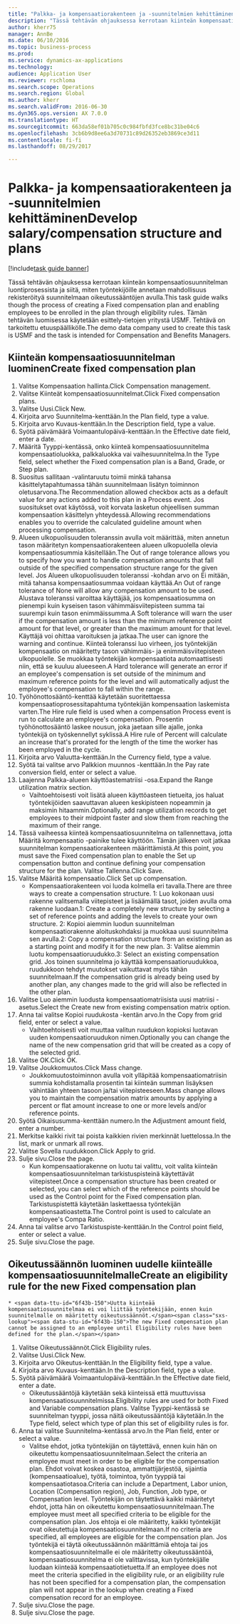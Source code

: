 ```yaml
--- 
title: "Palkka- ja kompensaatiorakenteen ja -suunnitelmien kehittäminen"
description: "Tässä tehtävän ohjauksessa kerrotaan kiinteän kompensaatiosuunnitelman luontiprosessista ja siitä, miten työntekijöille annetaan mahdollisuus rekisteröityä suunnitelmaan oikeutussääntöjen avulla."
author: kherr75
manager: AnnBe
ms.date: 06/10/2016
ms.topic: business-process
ms.prod: 
ms.service: dynamics-ax-applications
ms.technology: 
audience: Application User
ms.reviewer: rschloma
ms.search.scope: Operations
ms.search.region: Global
ms.author: kherr
ms.search.validFrom: 2016-06-30
ms.dyn365.ops.version: AX 7.0.0
ms.translationtype: HT
ms.sourcegitcommit: 663da58ef01b705c0c984fbfd3fce8bc31be04c6
ms.openlocfilehash: 3cb6b9d8ee6a3d70731c89d26352eb3869ce3d11
ms.contentlocale: fi-fi
ms.lasthandoff: 08/29/2017

---
```

# <a name="develop-salarycompensation-structure-and-plans"></a><span data-ttu-id="6f43b-103">Palkka- ja kompensaatiorakenteen ja -suunnitelmien kehittäminen</span><span class="sxs-lookup"><span data-stu-id="6f43b-103">Develop salary/compensation structure and plans</span></span>

[!include[task guide banner](../../includes/task-guide-banner.md)]

<span data-ttu-id="6f43b-104">Tässä tehtävän ohjauksessa kerrotaan kiinteän kompensaatiosuunnitelman luontiprosessista ja siitä, miten työntekijöille annetaan mahdollisuus rekisteröityä suunnitelmaan oikeutussääntöjen avulla.</span><span class="sxs-lookup"><span data-stu-id="6f43b-104">This task guide walks though the process of creating a Fixed compensation plan and enabling employees to be enrolled in the plan through eligibility rules.</span></span> <span data-ttu-id="6f43b-105">Tämän tehtävän luomisessa käytetään esittely-tietojen yritystä USMF. Tehtävä on tarkoitettu etuuspäällikölle.</span><span class="sxs-lookup"><span data-stu-id="6f43b-105">The demo data company used to create this task is USMF and the task is intended for Compensation and Benefits Managers.</span></span>


## <a name="create-fixed-compensation-plan"></a><span data-ttu-id="6f43b-106">Kiinteän kompensaatiosuunnitelman luominen</span><span class="sxs-lookup"><span data-stu-id="6f43b-106">Create fixed compensation plan</span></span>
1. <span data-ttu-id="6f43b-107">Valitse Kompensaation hallinta.</span><span class="sxs-lookup"><span data-stu-id="6f43b-107">Click Compensation management.</span></span>
2. <span data-ttu-id="6f43b-108">Valitse Kiinteät kompensaatiosuunnitelmat.</span><span class="sxs-lookup"><span data-stu-id="6f43b-108">Click Fixed compensation plans.</span></span>
3. <span data-ttu-id="6f43b-109">Valitse Uusi.</span><span class="sxs-lookup"><span data-stu-id="6f43b-109">Click New.</span></span>
4. <span data-ttu-id="6f43b-110">Kirjoita arvo Suunnitelma-kenttään.</span><span class="sxs-lookup"><span data-stu-id="6f43b-110">In the Plan field, type a value.</span></span>
5. <span data-ttu-id="6f43b-111">Kirjoita arvo Kuvaus-kenttään.</span><span class="sxs-lookup"><span data-stu-id="6f43b-111">In the Description field, type a value.</span></span>
6. <span data-ttu-id="6f43b-112">Syötä päivämäärä Voimaantulopäivä-kenttään.</span><span class="sxs-lookup"><span data-stu-id="6f43b-112">In the Effective date field, enter a date.</span></span>
7. <span data-ttu-id="6f43b-113">Määritä Tyyppi-kentässä, onko kiinteä kompensaatiosuunnitelma kompensaatioluokka, palkkaluokka vai vaihesuunnitelma.</span><span class="sxs-lookup"><span data-stu-id="6f43b-113">In the Type field, select whether the Fixed compensation plan is a Band, Grade, or Step plan.</span></span>
8. <span data-ttu-id="6f43b-114">Suositus sallitaan -valintaruutu toimii minkä tahansa käsittelytapahtumassa tähän suunnitelmaan lisätyn toiminnon oletusarvona.</span><span class="sxs-lookup"><span data-stu-id="6f43b-114">The Recommendation allowed checkbox acts as a default value for any actions added to this plan in a Process event.</span></span>  <span data-ttu-id="6f43b-115">Jos suositukset ovat käytössä, voit korvata lasketun ohjeellisen summan kompensaation käsittelyn yhteydessä.</span><span class="sxs-lookup"><span data-stu-id="6f43b-115">Allowing recommendations enables you to override the calculated guideline amount when processing compensation.</span></span>
9. <span data-ttu-id="6f43b-116">Alueen ulkopuolisuuden toleranssin avulla voit määrittää, miten annetun tason määritetyn kompensaatiorakenteen alueen ulkopuolella olevia kompensaatiosummia käsitellään.</span><span class="sxs-lookup"><span data-stu-id="6f43b-116">The Out of range tolerance allows you to specify how you want to handle compensation amounts that fall outside of the specified compensation structure range for the given level.</span></span>  <span data-ttu-id="6f43b-117">Jos Alueen ulkopuolisuuden toleranssi -kohdan arvo on Ei mitään, mitä tahansa kompensaatiosummaa voidaan käyttää.</span><span class="sxs-lookup"><span data-stu-id="6f43b-117">An Out of range tolerance of None will allow any compensation amount to be used.</span></span>  <span data-ttu-id="6f43b-118">Alustava toleranssi varoittaa käyttäjää, jos kompensaatiosumma on pienempi kuin kyseisen tason vähimmäisviitepisteen summa tai suurempi kuin tason enimmäissumma.</span><span class="sxs-lookup"><span data-stu-id="6f43b-118">A Soft tolerance will warn the user if the compensation amount is less than the minimum reference point amount for that level, or greater than the maximum amount for that level.</span></span> <span data-ttu-id="6f43b-119">Käyttäjä voi ohittaa varoituksen ja jatkaa.</span><span class="sxs-lookup"><span data-stu-id="6f43b-119">The user can ignore the warning and continue.</span></span>  <span data-ttu-id="6f43b-120">Kiinteä toleranssi luo virheen, jos työntekijän kompensaatio on määritetty tason vähimmäis- ja enimmäisviitepisteen ulkopuolelle. Se muokkaa työntekijän kompensaatiota automaattisesti niin, että se kuuluu alueeseen.</span><span class="sxs-lookup"><span data-stu-id="6f43b-120">A Hard tolerance will generate an error if an employee's compensation is set outside of the minimum and maximum reference points for the level and will automatically adjust the employee's compensation to fall within the range.</span></span>
10. <span data-ttu-id="6f43b-121">Työhönottosääntö-kenttää käytetään suoritettaessa kompensaatioprosessitapahtuma työntekijän kompensaation laskemista varten.</span><span class="sxs-lookup"><span data-stu-id="6f43b-121">The Hire rule field is used when a compensation Process event is run to calculate an employee's compensation.</span></span>  <span data-ttu-id="6f43b-122">Prosentin työhönottosääntö laskee nousun, joka jaetaan sille ajalle, jonka työntekijä on työskennellyt syklissä.</span><span class="sxs-lookup"><span data-stu-id="6f43b-122">A Hire rule of Percent will calculate an increase that's prorated for the length of the time the worker has been employed in the cycle.</span></span>
11. <span data-ttu-id="6f43b-123">Kirjoita arvo Valuutta-kenttään.</span><span class="sxs-lookup"><span data-stu-id="6f43b-123">In the Currency field, type a value.</span></span>
12. <span data-ttu-id="6f43b-124">Syötä tai valitse arvo Palkkion muunnos -kenttään.</span><span class="sxs-lookup"><span data-stu-id="6f43b-124">In the Pay rate conversion field, enter or select a value.</span></span>
13. <span data-ttu-id="6f43b-125">Laajenna Palkka-alueen käyttöastematriisi -osa.</span><span class="sxs-lookup"><span data-stu-id="6f43b-125">Expand the Range utilization matrix section.</span></span>
    * <span data-ttu-id="6f43b-126">Vaihtoehtoisesti voit lisätä alueen käyttöasteen tietueita, jos haluat työntekijöiden saavuttavan alueen keskipisteen nopeammin ja maksimin hitaammin.</span><span class="sxs-lookup"><span data-stu-id="6f43b-126">Optionally, add range utilization records to get employees to their midpoint faster and slow them from reaching the maximum of their range.</span></span>  
14. <span data-ttu-id="6f43b-127">Tässä vaiheessa kiinteä kompensaatiosuunnitelma on tallennettava, jotta Määritä kompensaatio -painike tulee käyttöön. Tämän jälkeen voit jatkaa suunnitelman kompensaatiorakenteen määrittämistä.</span><span class="sxs-lookup"><span data-stu-id="6f43b-127">At this point, you must save the Fixed compensation plan to enable the Set up compensation button and continue defining your compensation structure for the plan.</span></span>  <span data-ttu-id="6f43b-128">Valitse Tallenna.</span><span class="sxs-lookup"><span data-stu-id="6f43b-128">Click Save.</span></span>
15. <span data-ttu-id="6f43b-129">Valitse Määritä kompensaatio.</span><span class="sxs-lookup"><span data-stu-id="6f43b-129">Click Set up compensation.</span></span>
    * <span data-ttu-id="6f43b-130">Kompensaatiorakenteen voi luoda kolmella eri tavalla.</span><span class="sxs-lookup"><span data-stu-id="6f43b-130">There are three ways to create a compensation structure.</span></span> <span data-ttu-id="6f43b-131">1: Luo kokonaan uusi rakenne valitsemalla viitepisteet ja lisäämällä tasot, joiden avulla oma rakenne luodaan.</span><span class="sxs-lookup"><span data-stu-id="6f43b-131">1: Create a completely new structure by selecting a set of reference points and adding the levels to create your own structure.</span></span> <span data-ttu-id="6f43b-132">2: Kopioi aiemmin luodun suunnitelman kompensaatiorakenne aloituskohdaksi ja muokkaa uusi suunnitelma sen avulla.</span><span class="sxs-lookup"><span data-stu-id="6f43b-132">2: Copy a compensation structure from an existing plan as a starting point and modify it for the new plan.</span></span> <span data-ttu-id="6f43b-133">3: Valitse aiemmin luotu kompensaatioruudukko.</span><span class="sxs-lookup"><span data-stu-id="6f43b-133">3: Select an existing compensation grid.</span></span> <span data-ttu-id="6f43b-134">Jos toinen suunnitelma jo käyttää kompensaatioruudukkoa, ruudukkoon tehdyt muutokset vaikuttavat myös tähän suunnitelmaan.</span><span class="sxs-lookup"><span data-stu-id="6f43b-134">If the compensation grid is already being used by another plan, any changes made to the grid will also be reflected in the other plan.</span></span>  
16. <span data-ttu-id="6f43b-135">Valitse Luo aiemmin luodusta kompensaatiomatriisista uusi matriisi -asetus.</span><span class="sxs-lookup"><span data-stu-id="6f43b-135">Select the Create new from existing compensation matrix option.</span></span>
17. <span data-ttu-id="6f43b-136">Anna tai valitse Kopioi ruudukosta -kentän arvo.</span><span class="sxs-lookup"><span data-stu-id="6f43b-136">In the Copy from grid field, enter or select a value.</span></span>
    * <span data-ttu-id="6f43b-137">Vaihtoehtoisesti voit muuttaa valitun ruudukon kopioksi luotavan uuden kompensaatioruudukon nimen.</span><span class="sxs-lookup"><span data-stu-id="6f43b-137">Optionally you can change the name of the new compensation grid that will be created as a copy of the selected grid.</span></span>  
18. <span data-ttu-id="6f43b-138">Valitse OK.</span><span class="sxs-lookup"><span data-stu-id="6f43b-138">Click OK.</span></span>
19. <span data-ttu-id="6f43b-139">Valitse Joukkomuutos.</span><span class="sxs-lookup"><span data-stu-id="6f43b-139">Click Mass change.</span></span>
    * <span data-ttu-id="6f43b-140">Joukkomuutostoiminnon avulla voit ylläpitää kompensaatiomatriisin summia kohdistamalla prosentin tai kiinteän summan lisäyksen vähintään yhteen tasoon ja/tai viitepisteeseen.</span><span class="sxs-lookup"><span data-stu-id="6f43b-140">Mass change allows you to maintain the compensation matrix amounts by applying a percent or flat amount increase to one or more levels and/or reference points.</span></span>  
20. <span data-ttu-id="6f43b-141">Syötä Oikaisusumma-kenttään numero.</span><span class="sxs-lookup"><span data-stu-id="6f43b-141">In the Adjustment amount field, enter a number.</span></span>
21. <span data-ttu-id="6f43b-142">Merkitse kaikki rivit tai poista kaikkien rivien merkinnät luettelossa.</span><span class="sxs-lookup"><span data-stu-id="6f43b-142">In the list, mark or unmark all rows.</span></span>
22. <span data-ttu-id="6f43b-143">Valitse Sovella ruudukkoon.</span><span class="sxs-lookup"><span data-stu-id="6f43b-143">Click Apply to grid.</span></span>
23. <span data-ttu-id="6f43b-144">Sulje sivu.</span><span class="sxs-lookup"><span data-stu-id="6f43b-144">Close the page.</span></span>
    * <span data-ttu-id="6f43b-145">Kun kompensaatiorakenne on luotu tai valittu, voit valita kiinteän kompensaatiosuunnitelman tarkistuspisteinä käytettävät viitepisteet.</span><span class="sxs-lookup"><span data-stu-id="6f43b-145">Once a compensation structure has been created or selected, you can select which of the reference points should be used as the Control point for the Fixed compensation plan.</span></span>  <span data-ttu-id="6f43b-146">Tarkistuspistettä käytetään laskettaessa työntekijän kompensaatioastetta.</span><span class="sxs-lookup"><span data-stu-id="6f43b-146">The Control point is used to calculate an employee's Compa Ratio.</span></span>  
24. <span data-ttu-id="6f43b-147">Anna tai valitse arvo Tarkistuspiste-kenttään.</span><span class="sxs-lookup"><span data-stu-id="6f43b-147">In the Control point field, enter or select a value.</span></span>
25. <span data-ttu-id="6f43b-148">Sulje sivu.</span><span class="sxs-lookup"><span data-stu-id="6f43b-148">Close the page.</span></span>

## <a name="create-an-eligibility-rule-for-the-new-fixed-compensation-plan"></a><span data-ttu-id="6f43b-149">Oikeutussäännön luominen uudelle kiinteälle kompensaatiosuunnitelmalle</span><span class="sxs-lookup"><span data-stu-id="6f43b-149">Create an eligibility rule for the new Fixed compensation plan</span></span>
    * <span data-ttu-id="6f43b-150">Uutta kiinteää kompensaatiosuunnitelmaa ei voi liittää työntekijään, ennen kuin suunnitelmalle on määritetty oikeutussäännöt.</span><span class="sxs-lookup"><span data-stu-id="6f43b-150">The new Fixed compensation plan cannot be assigned to an employee until Eligibility rules have been defined for the plan.</span></span>  
1. <span data-ttu-id="6f43b-151">Valitse Oikeutussäännöt.</span><span class="sxs-lookup"><span data-stu-id="6f43b-151">Click Eligibility rules.</span></span>
2. <span data-ttu-id="6f43b-152">Valitse Uusi.</span><span class="sxs-lookup"><span data-stu-id="6f43b-152">Click New.</span></span>
3. <span data-ttu-id="6f43b-153">Kirjoita arvo Oikeutus-kenttään.</span><span class="sxs-lookup"><span data-stu-id="6f43b-153">In the Eligibility field, type a value.</span></span>
4. <span data-ttu-id="6f43b-154">Kirjoita arvo Kuvaus-kenttään.</span><span class="sxs-lookup"><span data-stu-id="6f43b-154">In the Description field, type a value.</span></span>
5. <span data-ttu-id="6f43b-155">Syötä päivämäärä Voimaantulopäivä-kenttään.</span><span class="sxs-lookup"><span data-stu-id="6f43b-155">In the Effective date field, enter a date.</span></span>
    * <span data-ttu-id="6f43b-156">Oikeutussääntöjä käytetään sekä kiinteissä että muuttuvissa kompensaatiosuunnitelmissa.</span><span class="sxs-lookup"><span data-stu-id="6f43b-156">Eligibility rules are used for both Fixed and Variable compensation plans.</span></span>  <span data-ttu-id="6f43b-157">Valitse Tyyppi-kentässä se suunnitelman tyyppi, jossa näitä oikeutussääntöjä käytetään.</span><span class="sxs-lookup"><span data-stu-id="6f43b-157">In the Type field, select which type of plan this set of eligibility rules is for.</span></span>  
6. <span data-ttu-id="6f43b-158">Anna tai valitse Suunnitelma-kentässä arvo.</span><span class="sxs-lookup"><span data-stu-id="6f43b-158">In the Plan field, enter or select a value.</span></span>
    * <span data-ttu-id="6f43b-159">Valitse ehdot, jotka työntekijän on täytettävä, ennen kuin hän on oikeutettu kompensaatiosuunnitelmaan.</span><span class="sxs-lookup"><span data-stu-id="6f43b-159">Select the criteria an employee must meet in order to be eligible for the compensation plan.</span></span> <span data-ttu-id="6f43b-160">Ehdot voivat koskea osastoa, ammattijärjestöä, sijaintia (kompensaatioalue), työtä, toimintoa, työn tyyppiä tai kompensaatiotasoa.</span><span class="sxs-lookup"><span data-stu-id="6f43b-160">Criteria can include a Department, Labor union, Location (Compensation region), Job, Function, Job type, or Compensation level.</span></span> <span data-ttu-id="6f43b-161">Työntekijän on täytettävä kaikki määritetyt ehdot, jotta hän on oikeutettu kompensaatiosuunnitelmaan.</span><span class="sxs-lookup"><span data-stu-id="6f43b-161">The employee must meet all specified criteria to be eligible for the compensation plan.</span></span> <span data-ttu-id="6f43b-162">Jos ehtoja ei ole määritetty, kaikki työntekijät ovat oikeutettuja kompensaatiosuunnitelmaan.</span><span class="sxs-lookup"><span data-stu-id="6f43b-162">If no criteria are specified, all employees are eligible for the compensation plan.</span></span> <span data-ttu-id="6f43b-163">Jos työntekijä ei täytä oikeutussäännön määrittämiä ehtoja tai jos kompensaatiosuunnitelmalle ei ole määritetty oikeutussääntöä, kompensaatiosuunnitelma ei ole valittavissa, kun työntekijälle luodaan kiinteää kompensaatiotietuetta.</span><span class="sxs-lookup"><span data-stu-id="6f43b-163">If an employee does not meet the criteria specified in the eligibility rule, or an eligibility rule has not been specified for a compensation plan, the compensation plan will not appear in the lookup when creating a Fixed compensation record for an employee.</span></span>  
7. <span data-ttu-id="6f43b-164">Sulje sivu.</span><span class="sxs-lookup"><span data-stu-id="6f43b-164">Close the page.</span></span>
8. <span data-ttu-id="6f43b-165">Sulje sivu.</span><span class="sxs-lookup"><span data-stu-id="6f43b-165">Close the page.</span></span>


